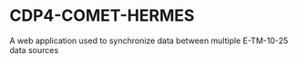 # CDP4-COMET-HERMES
A web application used to synchronize data between multiple E-TM-10-25 data sources
